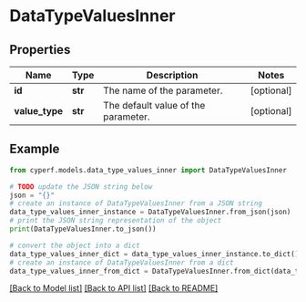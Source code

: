 # DataTypeValuesInner


## Properties

Name | Type | Description | Notes
------------ | ------------- | ------------- | -------------
**id** | **str** | The name of the parameter. | [optional] 
**value_type** | **str** | The default value of the parameter. | [optional] 

## Example

```python
from cyperf.models.data_type_values_inner import DataTypeValuesInner

# TODO update the JSON string below
json = "{}"
# create an instance of DataTypeValuesInner from a JSON string
data_type_values_inner_instance = DataTypeValuesInner.from_json(json)
# print the JSON string representation of the object
print(DataTypeValuesInner.to_json())

# convert the object into a dict
data_type_values_inner_dict = data_type_values_inner_instance.to_dict()
# create an instance of DataTypeValuesInner from a dict
data_type_values_inner_from_dict = DataTypeValuesInner.from_dict(data_type_values_inner_dict)
```
[[Back to Model list]](../README.md#documentation-for-models) [[Back to API list]](../README.md#documentation-for-api-endpoints) [[Back to README]](../README.md)


